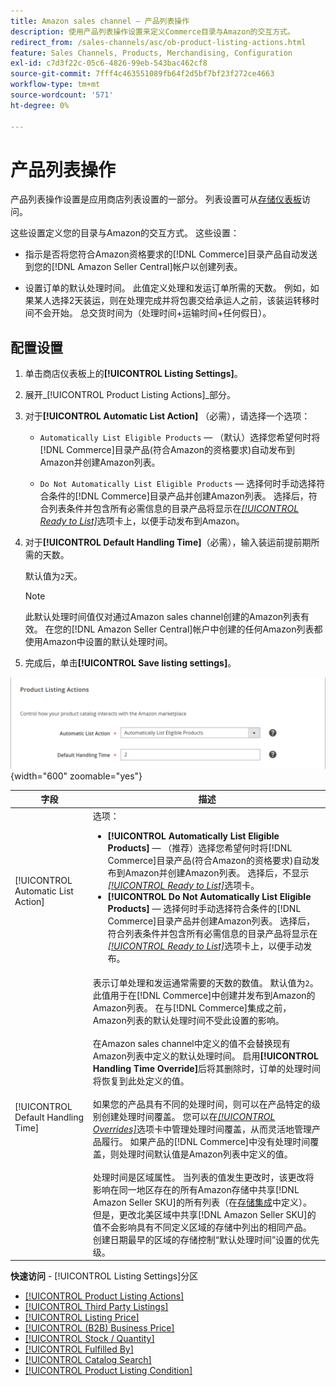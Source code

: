 ```yaml
---
title: Amazon sales channel — 产品列表操作
description: 使用产品列表操作设置来定义Commerce目录与Amazon的交互方式。
redirect_from: /sales-channels/asc/ob-product-listing-actions.html
feature: Sales Channels, Products, Merchandising, Configuration
exl-id: c7d3f22c-05c6-4826-99eb-543bac462cf8
source-git-commit: 7fff4c463551089fb64f2d5bf7bf23f272ce4663
workflow-type: tm+mt
source-wordcount: '571'
ht-degree: 0%

---
```


# 产品列表操作

产品列表操作设置是应用商店列表设置的一部分。 列表设置可从[存储仪表板](./amazon-store-dashboard.md)访问。

这些设置定义您的目录与Amazon的交互方式。 这些设置：

- 指示是否将您符合Amazon资格要求的[!DNL Commerce]目录产品自动发送到您的[!DNL Amazon Seller Central]帐户以创建列表。

- 设置订单的默认处理时间。 此值定义处理和发运订单所需的天数。 例如，如果某人选择2天装运，则在处理完成并将包裹交给承运人之前，该装运转移时间不会开始。 总交货时间为（处理时间+运输时间+任何假日）。

## 配置设置

1. 单击商店仪表板上的&#x200B;**[!UICONTROL Listing Settings]**。

1. 展开&#x200B;_[!UICONTROL Product Listing Actions]_部分。

1. 对于&#x200B;**[!UICONTROL Automatic List Action]** （必需），请选择一个选项：

   - `Automatically List Eligible Products` — （默认）选择您希望何时将[!DNL Commerce]目录产品(符合Amazon的资格要求)自动发布到Amazon并创建Amazon列表。

   - `Do Not Automatically List Eligible Products` — 选择何时手动选择符合条件的[!DNL Commerce]目录产品并创建Amazon列表。 选择后，符合列表条件并包含所有必需信息的目录产品将显示在[_[!UICONTROL Ready to List]_](./ready-to-list.md)选项卡上，以便手动发布到Amazon。

1. 对于&#x200B;**[!UICONTROL Default Handling Time]**（必需），输入装运前提前期所需的天数。

   默认值为`2`天。

   >[!NOTE]
   >
   >此默认处理时间值仅对通过Amazon sales channel创建的Amazon列表有效。 在您的[!DNL Amazon Seller Central]帐户中创建的任何Amazon列表都使用Amazon中设置的默认处理时间。

1. 完成后，单击&#x200B;**[!UICONTROL Save listing settings]**。

![产品列表操作](assets/amazon-product-listing-actions.png){width="600" zoomable="yes"}

| 字段 | 描述 |
|------------------------------------|-----------------------------------------------------------------------------------------------------------------------------------------------------------------------------------------------------------------------------------------------------------------------------------------------------------------------------------------------------------------------------------------------------------------------------------------------------------------------------------------------------------------------------------------------------------------------------------------------------------------------------------------------------------------------------------------------------------------------------------------------------------------------------------------------------------------------------------------------------------------------------------------------------------------------------------------------------------------------------------------------------------------------------------------------------------------------------------------------------------------------------------------------------------------------------------------------------------------------------------------------------------------------------------------------------------------------------------------------------------------------------------------------------------------------------------------------------------------------------------------------------------------------------------------------------------------------------------------------------------------------------------------------------------------------------------------|
| [!UICONTROL Automatic List Action] | 选项：<ul><li>**[!UICONTROL Automatically List Eligible Products]** — （推荐）选择您希望何时将[!DNL Commerce]目录产品(符合Amazon的资格要求)自动发布到Amazon并创建Amazon列表。 选择后，不显示[_[!UICONTROL Ready to List]_](./ready-to-list.md)选项卡。 </li><li>**[!UICONTROL Do Not Automatically List Eligible Products]** — 选择何时手动选择符合条件的[!DNL Commerce]目录产品并创建Amazon列表。 选择后，符合列表条件并包含所有必需信息的目录产品将显示在[_[!UICONTROL Ready to List]_](./ready-to-list.md)选项卡上，以便手动发布。</li></ul> |
| [!UICONTROL Default Handling Time] | 表示订单处理和发运通常需要的天数的数值。 默认值为`2`。 此值用于在[!DNL Commerce]中创建并发布到Amazon的Amazon列表。 在与[!DNL Commerce]集成之前，Amazon列表的默认处理时间不受此设置的影响。<br><br>在Amazon sales channel中定义的值不会替换现有Amazon列表中定义的默认处理时间。 启用&#x200B;**[!UICONTROL Handling Time Override]**&#x200B;后将其删除时，订单的处理时间将恢复到此处定义的值。<br><br>如果您的产品具有不同的处理时间，则可以在产品特定的级别创建处理时间覆盖。 您可以在[_[!UICONTROL Overrides]_](./overrides.md)选项卡中管理处理时间覆盖，从而灵活地管理产品履行。 如果产品的[!DNL Commerce]中没有处理时间覆盖，则处理时间默认值是Amazon列表中定义的值。<br><br>处理时间是区域属性。 当列表的值发生更改时，该更改将影响在同一地区存在的所有Amazon存储中共享[!DNL Amazon Seller SKU]的所有列表（在[存储集成](./store-integration.md)中定义）。 但是，更改北美区域中共享[!DNL Amazon Seller SKU]的值不会影响具有不同定义区域的存储中列出的相同产品。 创建日期最早的区域的存储控制“默认处理时间”设置的优先级。 |

**快速访问** - [!UICONTROL Listing Settings]分区

- [[!UICONTROL Product Listing Actions]](./product-listing-actions.md)
- [[!UICONTROL Third Party Listings]](./third-party-listing-settings.md)
- [[!UICONTROL Listing Price]](./listing-price.md)
- [[!UICONTROL (B2B) Business Price]](./business-pricing.md)
- [[!UICONTROL Stock / Quantity]](./stock-quantity.md)
- [[!UICONTROL Fulfilled By]](./fulfilled-by.md)
- [[!UICONTROL Catalog Search]](./catalog-search.md)
- [[!UICONTROL Product Listing Condition]](./product-listing-condition.md)
